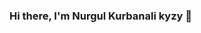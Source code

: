 ### Hi there, I'm  Nurgul Kurbanali kyzy 👋

<!--
**kamalova/kamalova** is a ✨ _special_ ✨ repository because its `README.md` (this file) appears on your GitHub profile.

I am a data scientist who loves coming up with different theories and uncover the insights using data and algorithms.


